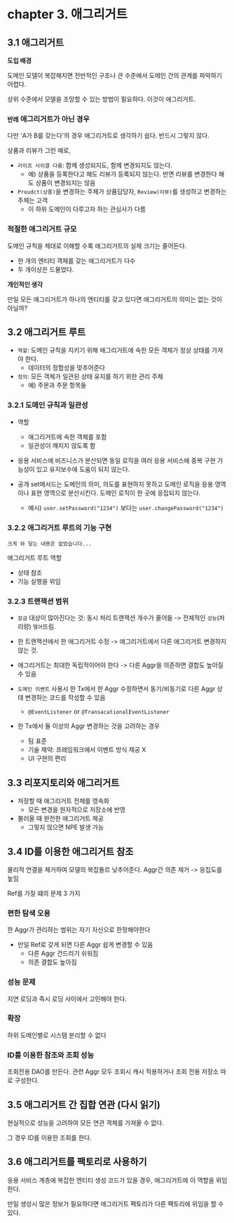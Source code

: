 # chapter 3. 애그리거트

## 3.1 애그리거트

**도입 배경**

도메인 모델이 복잡해지면 전반적인 구조나 큰 수준에서 도메인 간의 관계를 파악하기 어렵다.

상위 수준에서 모델을 조망할 수 있는 방법이 필요하다. 이것이 애그리거트.

### `반례` 애그리거트가 아닌 경우

다만 'A가 B를 갖는다'의 경우 애그리거트로 생각하기 쉽다. 반드시 그렇지 않다.

상품과 리뷰가 그런 예로, 

- `라이프 사이클 다름`: 함께 생성되지도, 함께 변경되지도 않는다.
  - 예) 상품을 등록한다고 해도 리뷰가 등록되지 않는다. 반면 리뷰를 변경한다 해도 상품이 변경되지는 않음
- `Proudct(상품)`을 변경하는 주체가 상품담당자, `Review(리뷰)`를 생성하고 변경하는 주체는 고객
  - 이 하위 도메인이 다루고자 하는 관심사가 다름

### 적절한 애그리거트 규모

도메인 규칙을 제대로 이해할 수록 애그리거트의 실제 크기는 줄어든다.

- 한 개의 엔티티 객체를 갖는 애그리거트가 다수
- 두 개이상은 드물었다.

**개인적인 생각**

만일 모든 애그리거트가 하나의 엔티티를 갖고 있다면 애그리거트의 의미는 없는 것이 아닐까?

## 3.2 애그리거트 루트

- `역할`: 도메인 규칙을 지키기 위해 애그리거트에 속한 모든 객체가 정상 상태를 가져야 한다.
  - 데이터의 정합성을 맞추어준다
- `정의`: 모든 객체가 일관된 상태 유지를 하기 위한 관리 주체
  - 예) 주문과 주문 항목들

### 3.2.1 도메인 규칙과 일관성

- 역할
  - 애그리거트에 속한 객체를 포함
  - 일관성이 깨지지 않도록 함

- 응용 서비스에 비즈니스가 분산되면 동일 로직을 여러 응용 서비스에 중복 구현 가능성이 있고 유지보수에 도움이 되지 않는다.

- 공개 set메서드는 도메인의 의미, 의도를 표현하지 못하고 도메인 로직을 응용 영역이나 표현 영역으로 분산시킨다. 도메인 로직이 한 곳에 응집되지 않는다.
  - 예시) `user.setPassword("1234")` 보다는 `user.changePassword("1234")`

### 3.2.2 애그리거트 루트의 기능 구현

`크게 와 닿는 내용은 없었습니다...`

애그리거트 루트 역할
- 상태 참조
- 기능 실행을 위임

### 3.2.3 트랜잭션 범위

- `잠금` 대상이 많아진다는 것: 동시 처리 트랜잭션 개수가 줄어듦 -> 전체적인 `성능`(처리량) `떨어`뜨림.

- 한 트랜잭션에서 한 애그리거트 수정 -> 애그리거트에서 다른 애그리거트 변경하지 않는 것.

- 애그리거트는 최대한 독립적이어야 한다 -> 다른 Aggr을 의존하면 결합도 높아질 수 있음

- `도메인 이벤트` 사용시 한 Tx에서 한 Aggr 수정하면서 동기/비동기로 다른 Aggr 상태 변경하는 코드를 작성할 수 있음
  - `@EventListener` or `@TransacationalEventListener`

- 한 Tx에서 둘 이상의 Aggr 변경하는 것을 고려하는 경우
  - 팀 표준
  - 기술 제약: 프레임워크에서 이벤트 방식 제공 X
  - UI 구현의 편리

## 3.3 리포지토리와 애그리거트

- 저장할 때 애그리거트 전체를 영속화
  - 모든 변경을 원자적으로 저장소에 반영
- 불러올 때 완전한 애그리거트 제공
  - 그렇지 않으면 NPE 발생 가능

## 3.4 ID를 이용한 애그리거트 참조

물리적 연결을 제거하여 모델의 복잡돌르 낮추어준다.
Aggr간 의존 제거 -> 응집도를 높임

Ref를 가질 떄의 문제 3 가지

### 편한 탐색 오용

한 Aggr가 관리하는 범위는 자기 자신으로 한정해야한다

- 만일 Ref로 갖게 되면 다른 Aggr 쉽게 변경할 수 있음
  - 다른 Aggr 건드리기 쉬워짐
  - 의존 결합도 높아짐

### 성능 문제

지연 로딩과 즉시 로딩 사이에서 고민해야 한다.

### 확장

하위 도메인별로 시스템 분리할 수 없다

### ID를 이용한 참조와 조회 성능

조회전용 DAO를 만든다.
관련 Aggr 모두 조회시 캐시 적용하거나 조회 전용 저장소 따로 구성한다.

## 3.5 애그리거트 간 집합 연관 (다시 읽기)

현실적으로 성능을 고려하여 모든 연관 객체를 가져올 수 없다.

그 경우 ID를 이용한 조회를 한다.

## 3.6 애그리거트를 팩토리로 사용하기

응용 서비스 계층에 복잡한 엔티티 생성 코드가 있을 경우, 애그리거트에 이 역할을 위임한다.

만일 생성시 많은 정보가 필요하다면 애그리거트 팩토리가 다른 팩토리에 위임을 할 수 있다.
